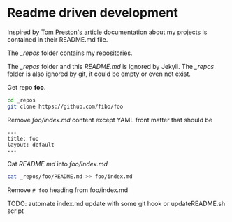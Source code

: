 
# Readme driven development

Inspired by [Tom Preston's article](http://tom.preston-werner.com/2010/08/23/readme-driven-development.html) documentation about my projects is contained in their README.md file.

The *_repos* folder contains my repositories.


The *_repos* folder and this *README.md* is ignored by Jekyll.
The *_repos* folder is also ignored by git, it could be empty or even not exist.

Get repo **foo**.

```bash
cd _repos
git clone https://github.com/fibo/foo
```

Remove *foo/index.md* content except YAML front matter that should be

```
---
title: foo
layout: default
---
```

Cat *README.md* into *foo/index.md*

```bash
cat _repos/foo/README.md >> foo/index.md
```

Remove `# foo` heading from foo/index.md

TODO: automate index.md update with some git hook or updateREADME.sh script

